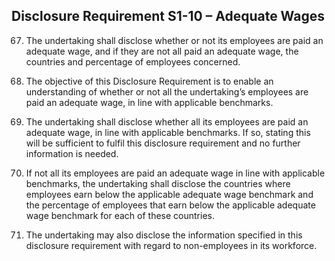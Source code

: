 ## Disclosure Requirement S1-10 – Adequate Wages

67. The undertaking shall disclose whether or not its employees are paid an adequate wage, and if they are not all paid an adequate wage, the countries and percentage of employees concerned.

68. The objective of this Disclosure Requirement is to enable an understanding of whether or not all the undertaking’s employees are paid an adequate wage, in line with applicable benchmarks.

69. The undertaking shall disclose whether all its employees are paid an adequate wage, in line with applicable benchmarks. If so, stating this will be sufficient to fulfil this disclosure requirement and no further information is needed.

70. If not all its employees are paid an adequate wage in line with applicable benchmarks, the undertaking shall disclose the countries where employees earn below the applicable adequate wage benchmark and the percentage of employees that earn below the applicable adequate wage benchmark for each of these countries.

71. The undertaking may also disclose the information specified in this disclosure requirement with regard to non-employees in its workforce. 
